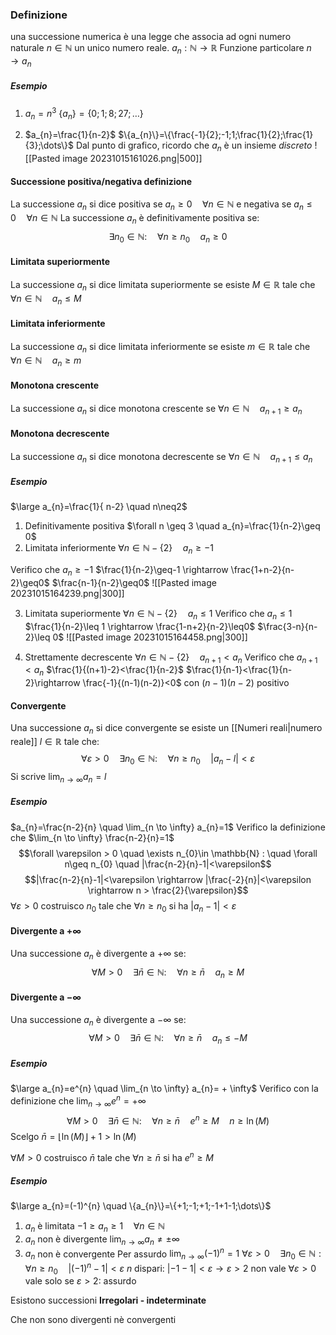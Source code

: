 ### Definizione
una successione numerica è una legge che associa ad ogni numero naturale $n \in \mathbb{N}$ un unico numero reale.
$a_{n}: \mathbb{N} \rightarrow \mathbb{R}$ Funzione particolare
$n \rightarrow a_{n}$
##### Esempio
1) $a_{n}=n^{3}$
$\{a_{n}\}=\{0;1;8;27;\dots\}$

2) $a_{n}=\frac{1}{n-2}$ 
$\{a_{n}\}=\{\frac{-1}{2};-1;1;\frac{1}{2};\frac{1}{3};\dots\}$ 
Dal punto di grafico, ricordo che $a_{n}$ è un insieme *discreto*
![[Pasted image 20231015161026.png|500]]

#### Successione positiva/negativa definizione
La successione $a_{n}$ si dice positiva se $a_{n}\geq0 \quad \forall n \in \mathbb{N}$ e negativa se $a_{n}\leq 0 \quad \forall n \in \mathbb{N}$
La successione $a_{n}$ è definitivamente positiva se: 
$$\exists n_{0} \in \mathbb{N}: \quad \forall n \geq n_{0} \quad a_{n}\geq 0$$
#### Limitata superiormente
La successione $a_{n}$ si dice limitata superiormente se esiste $M \in \mathbb{R}$ tale che $\forall n \in \mathbb{N} \quad a_{n}\leq M$ 
#### Limitata inferiormente
La successione $a_{n}$ si dice limitata inferiormente se esiste $m \in \mathbb{R}$ tale che $\forall n \in \mathbb{N} \quad a_{n}\geq m$ 
#### Monotona crescente
La successione $a_{n}$ si dice monotona crescente se $\forall n \in \mathbb{N} \quad a_{n+1} \geq a_{n}$ 
#### Monotona decrescente
La successione $a_{n}$ si dice monotona decrescente se $\forall n \in \mathbb{N} \quad a_{n+1} \leq a_{n}$ 

##### Esempio
$\large a_{n}=\frac{1}{ n-2} \quad n\neq2$ 
1) Definitivamente positiva $\forall n \geq 3 \quad a_{n}=\frac{1}{n-2}\geq 0$ 
2) Limitata inferiormente $\forall n \in \mathbb{N} - \{2\} \quad a_{n}\geq -1$

Verifico che $a_{n}\geq -1$
$\frac{1}{n-2}\geq-1 \rightarrow \frac{1+n-2}{n-2}\geq0$
$\frac{n-1}{n-2}\geq0$
![[Pasted image 20231015164239.png|300]]

3) Limitata superiormente $\forall n \in \mathbb{N}-\{2\} \quad a_{n}\leq1$
Verifico che $a_{n}\leq 1$
$\frac{1}{n-2}\leq 1 \rightarrow \frac{1-n+2}{n-2}\leq0$
$\frac{3-n}{n-2}\leq 0$
![[Pasted image 20231015164458.png|300]]

4) Strettamente decrescente $\forall n \in \mathbb{N} - \{2\} \quad a_{n+1} < a_{n}$
Verifico che $a_{n+1}<a_{n}$
$\frac{1}{(n+1)-2}<\frac{1}{n-2}$
$\frac{1}{n-1}<\frac{1}{n-2}\rightarrow \frac{-1}{(n-1)(n-2)}<0$
con $(n-1)(n-2)$ positivo
#### Convergente
Una successione $a_{n}$ si dice convergente se esiste un [[Numeri reali|numero reale]] $l\in \mathbb{R}$ tale che:
$$\forall \varepsilon>0 \quad \exists n_{0} \in \mathbb{N} : \quad \forall n \geq n_{0}\quad |a_{n}-l| < \varepsilon$$
Si scrive $\lim_{n \to \infty}{a_{n}} =l$ 
##### Esempio
$a_{n}=\frac{n-2}{n} \quad \lim_{n \to \infty} a_{n}=1$
Verifico la definizione che $\lim_{n \to \infty} \frac{n-2}{n}=1$
$$\forall \varepsilon > 0 \quad \exists n_{0}\in \mathbb{N} : \quad \forall n\geq n_{0} \quad |\frac{n-2}{n}-1|<\varepsilon$$
$$|\frac{n-2}{n}-1|<\varepsilon \rightarrow |\frac{-2}{n}|<\varepsilon \rightarrow n > \frac{2}{\varepsilon}$$
$\forall \varepsilon >0$ costruisco $n_{0}$ tale che $\forall n\geq n_{0}$ si ha $|a_{n}-1|<\varepsilon$

#### Divergente a $+\infty$
Una successione $a_{n}$ è divergente a $+ \infty$ se:
$$\forall M > 0 \quad \exists \bar{n}\in\mathbb{N} :\quad \forall n \geq \bar{n} \quad a_{n} \geq M$$

#### Divergente a $-\infty$
Una successione $a_{n}$ è divergente a $- \infty$ se:
$$\forall M > 0 \quad \exists \bar{n}\in\mathbb{N} :\quad \forall n \geq \bar{n} \quad a_{n} \leq -M$$

##### Esempio
$\large a_{n}=e^{n} \quad \lim_{n \to \infty} a_{n}= + \infty$
Verifico con la definizione che $\lim_{n \to \infty} e^{n}= + \infty$
$$\forall M > 0 \quad \exists \bar{n} \in \mathbb{N} : \quad \forall n \geq \bar{n} \quad e^{n}\geq M \quad n\geq \ln(M)$$
Scelgo $\bar{n} = \lfloor \ln(M)\rfloor+1 > \ln(M)$




$\forall M >0$ costruisco $\bar{n}$ tale che $\forall n \geq \bar{n}$ si ha $e^{n} \geq M$

##### Esempio
$\large a_{n}=(-1)^{n} \quad \{a_{n}\}=\{+1;-1;+1;-1+1-1;\dots\}$
1) $a_{n}$ è limitata $-1 \geq a_{n}\geq 1 \quad \forall n \in \mathbb{N}$
2) $a_{n}$ non è divergente  $\lim_{n \to \infty} a_{n} \neq \pm \infty$
3) $a_{n}$ non è convergente 
	Per assurdo $\lim_{n \to \infty}(-1)^{n}=1$
	$\forall \varepsilon > 0 \quad \exists n_{0}\in \mathbb{N} : \forall n \geq n_{0} \quad | (-1)^{n}-1| < \varepsilon$
	$n$ dispari: $|-1-1|<\varepsilon \rightarrow \varepsilon > 2$
	non vale $\forall \varepsilon > 0$ vale solo se $\varepsilon > 2$: assurdo

Esistono successioni  **Irregolari - indeterminate**

Che non sono divergenti nè convergenti